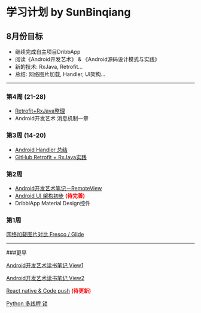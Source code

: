 # 学习计划 by SunBinqiang

## 8月份目标
- 继续完成自主项目DribbApp
- 阅读《Android开发艺术》 & 《Android源码设计模式与实践》
- 新的技术: RxJava, Retrofit...
- 总结: 网络图片加载, Handler, UI架构...

---

### 第4周 (21-28)  
- [Retrofit+RxJava整理](http://www.jianshu.com/p/cc19cc9f4a36)
- Android开发艺术 消息机制一章

### 第3周 (14-20)
- [Android Handler 总结](http://www.jianshu.com/p/76b44b1fabcc)
- [GitHub Retrofit + RxJava实践](https://github.com/binqiangsun/DribbblApp/commit/083f10ac112d1b7eab4c32da784e79eefb8756e4)

### 第2周
- [Android开发艺术笔记－RemoteView](http://www.jianshu.com/p/dcbfad01e762)
- [Android UI 架构初步](http://www.jianshu.com/p/d4ac282e6393)       <font color=red>**(待完善)**</font>
- DribblApp Material Design控件

### 第1周
[网络加载图片对比 Fresco / Glide](http://www.jianshu.com/p/6729dc17586b)

---

###更早

[Android开发艺术读书笔记 View1](http://www.jianshu.com/p/34c37265dc2d)

[Android开发艺术读书笔记 View2](http://www.jianshu.com/p/d9458d9f4529)

[React native & Code push](http://www.jianshu.com/p/a5a239ed03c9)   <font color=red>**(待更新)**</font>

[Python 多线程 锁](http://www.jianshu.com/p/fd7f79084e83)

